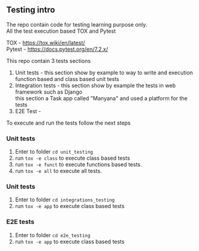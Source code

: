 ## Testing intro
The repo contain code for testing learning purpose only.\
All the test execution based TOX and Pytest

TOX - https://tox.wiki/en/latest/ \
Pytest  - https://docs.pytest.org/en/7.2.x/

This repo contain 3 tests sections
1. Unit tests - this section show by example to way to write and execution function based and class based unit tests 
2. Integration tests - this section show by example the tests in web framework such as Django \
   this section a Task app called "Manyana" and used a platform for the tests
3. E2E Test  -  


To execute and run the tests follow the next steps

### Unit tests
1. Enter to folder `cd unit_testing`
2. run `tox -e class` to execute class based tests
3. run `tox -e funct` to execute functions based tests.
4. run `tox -e all` to execute all tests.

### Unit tests
1. Enter to folder `cd integrations_testing`
2. run `tox -e app` to execute class based tests

### E2E tests
1. Enter to folder `cd e2e_testing`
2. run `tox -e app` to execute class based tests